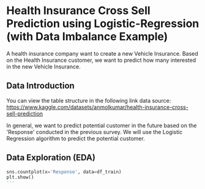 # Health Insurance Cross Sell Prediction using Logistic-Regression (with Data Imbalance Example)
A health insurance company want to create a new Vehicle Insurance. Based on the Health Insurance customer, we want to predict how many interested in the new Vehicle Insurance.

## Data Introduction
You can view the table structure in the following link
data source: https://www.kaggle.com/datasets/anmolkumar/health-insurance-cross-sell-prediction

In general, we want to predict potential customer in the future based on the 'Response' conducted in the previous survey.
We will use the Logistic Regression algorithm to predict the potential customer.

## Data Exploration (EDA)
```python
sns.countplot(x='Response', data=df_train)
plt.show()
'''
